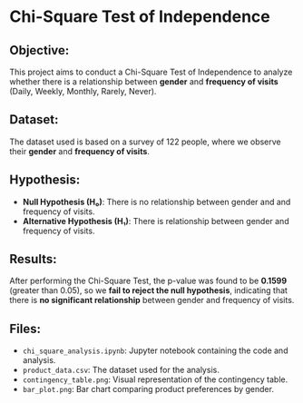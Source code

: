 # Chi-Square Test of Independence

## Objective:
This project aims to conduct a Chi-Square Test of Independence to analyze whether there is a relationship between **gender** and **frequency of visits** (Daily, Weekly, Monthly, Rarely, Never).

## Dataset:
The dataset used is based on a survey of 122 people, where we observe their **gender** and **frequency of visits**.

## Hypothesis:
- **Null Hypothesis (H₀)**: There is no relationship between gender and and frequency of visits.
- **Alternative Hypothesis (H₁)**: There is relationship between gender and frequency of visits.

## Results:
After performing the Chi-Square Test, the p-value was found to be **0.1599** (greater than 0.05), so we **fail to reject the null hypothesis**, indicating that there is **no significant relationship** between gender and frequency of visits.

## Files:
- `chi_square_analysis.ipynb`: Jupyter notebook containing the code and analysis.
- `product_data.csv`: The dataset used for the analysis.
- `contingency_table.png`: Visual representation of the contingency table.
- `bar_plot.png`: Bar chart comparing product preferences by gender.
